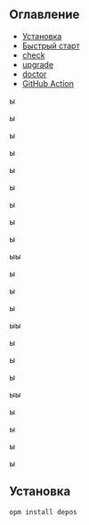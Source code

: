 ## Оглавление

- [Установка](#installation)
- [Быстрый старт](#quick-start)
- [check](#check)
- [upgrade](#upgrade)
- [doctor](#doctor)
- [GitHub Action](#github-action)

ы

ы

ы

ы

ы


ы

ы

ы

ы

ыы

ы

ы

ы

ыы

ы

ы

ы

ыы

ы

ы

ы

ы















## Установка <a name="installation"></a>

```bsl
opm install depos
```
